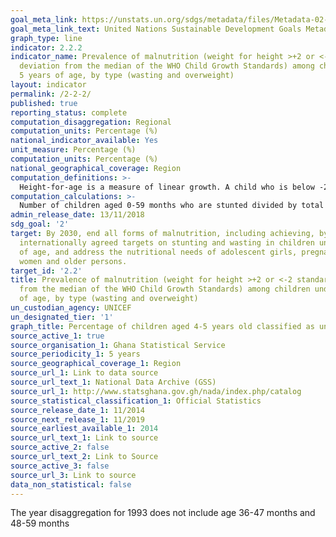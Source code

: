 ```yaml
---
goal_meta_link: https://unstats.un.org/sdgs/metadata/files/Metadata-02-02-02a.pdf
goal_meta_link_text: United Nations Sustainable Development Goals Metadata (pdf 232kB)
graph_type: line
indicator: 2.2.2
indicator_name: Prevalence of malnutrition (weight for height >+2 or <-2 standard
  deviation from the median of the WHO Child Growth Standards) among children under
  5 years of age, by type (wasting and overweight)
layout: indicator
permalink: /2-2-2/
published: true
reporting_status: complete
computation_disaggregation: Regional
computation_units: Percentage (%)
national_indicator_available: Yes
unit_measure: Percentage (%)
computation_units: Percentage (%)
national_geographical_coverage: Region
computation_definitions: >-
  Height-for-age is a measure of linear growth. A child who is below -2 Standard Deviations (SD) from the reference median for height-for-age is considered short for his or her age, or stunted, which is a condition reflecting the cumulative effect of chronic malnutrition.
computation_calculations: >-
  Number of children aged 0-59 months who are stunted divided by total number of children aged 0-59 months who are measured and multiplied by 100
admin_release_date: 13/11/2018
sdg_goal: '2'
target: By 2030, end all forms of malnutrition, including achieving, by 2025, the
  internationally agreed targets on stunting and wasting in children under 5 years
  of age, and address the nutritional needs of adolescent girls, pregnant and lactating
  women and older persons.
target_id: '2.2'
title: Prevalence of malnutrition (weight for height >+2 or <-2 standard deviation
  from the median of the WHO Child Growth Standards) among children under 5 years
  of age, by type (wasting and overweight)
un_custodian_agency: UNICEF
un_designated_tier: '1'
graph_title: Percentage of children aged 4-5 years old classified as underweight, overweight or obese
source_active_1: true
source_organisation_1: Ghana Statistical Service
source_periodicity_1: 5 years 
source_geographical_coverage_1: Region
source_url_1: Link to data source
source_url_text_1: National Data Archive (GSS)
source_url_1: http://www.statsghana.gov.gh/nada/index.php/catalog
source_statistical_classification_1: Official Statistics
source_release_date_1: 11/2014
source_next_release_1: 11/2019
source_earliest_available_1: 2014
source_url_text_1: Link to source
source_active_2: false
source_url_text_2: Link to Source
source_active_3: false
source_url_3: Link to source
data_non_statistical: false
---
```

The year disaggregation for 1993 does not include age 36-47 months and 48-59 months
